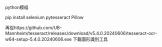 
python模組

pip install selenium pytesseract Pillow

再從https://github.com/UB-Mannheim/tesseract/releases/download/v5.4.0.20240606/tesseract-ocr-w64-setup-5.4.0.20240606.exe
下載圖形識別工具
